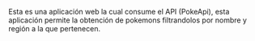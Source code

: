 Esta es una aplicación web la cual consume el API (PokeApi), esta aplicación permite la obtención de pokemons filtrandolos por nombre y región a la que pertenecen.

